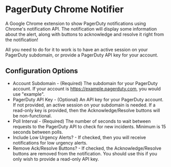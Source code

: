 # PagerDuty Chrome Notifier
A Google Chrome extension to show PagerDuty notifications using Chrome's notification API. The notification will display some information about the alert, along with buttons to acknowledge and resolve it right from the notification!

All you need to do for it to work is to have an active session on your PagerDuty subdomain, or provide a PagerDuty API key for your account.

## Configuration Options

* Account Subdomain - (Required) The subdomain for your PagerDuty account. If your account is https://example.pagerduty.com, you would use "example".
* PagerDuty API Key - (Optional) An API key for your PagerDuty account. If not provided, an active session on your subdomain is needed. If a read-only key is provided, then the Acknowledge/Resolve buttons will be non-functional.
* Poll Interval - (Required) The number of seconds to wait between requests to the PagerDuty API to check for new incidents. Minimum is 15 seconds between polls.
* Include Low Urgency Alerts? - If checked, then you will receive notifications for low urgency alerts.
* Remove Ack/Resolve Buttons? - If checked, the Acknowledge/Resolve buttons are removed from the notification. You should use this if you only wish to provide a read-only API key.

